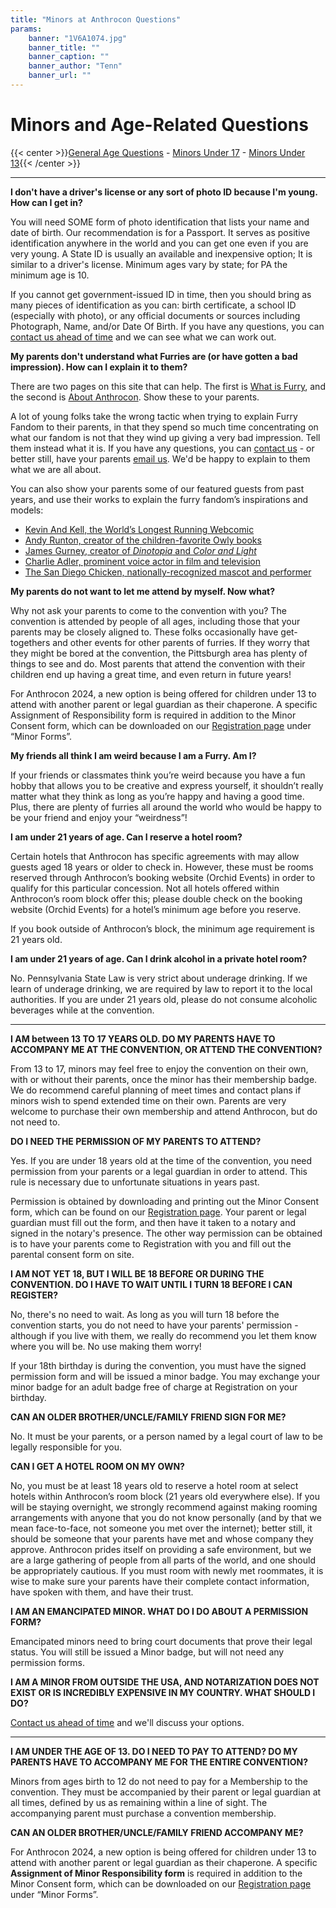 ```yaml
---
title: "Minors at Anthrocon Questions"
params:
    banner: "1V6A1074.jpg"
    banner_title: ""
    banner_caption: ""
    banner_author: "Tenn"
    banner_url: ""
---
```


# Minors and Age-Related Questions

{{< center >}}[General Age Questions](#) - [Minors Under 17](#) - [Minors Under 13](#){{< /center >}}

***

**I don't have a driver's license or any sort of photo ID because I'm young. How can I get in?**

You will need SOME form of photo identification that lists your name and date of birth. Our recommendation is for a Passport. It serves as positive identification anywhere in the world and you can get one even if you are very young. A State ID is usually an available and inexpensive option; It is similar to a driver's license. Minimum ages vary by state; for PA the minimum age is 10.

If you cannot get government-issued ID in time, then you should bring as many pieces of identification as you can: birth certificate, a school ID (especially with photo), or any official documents or sources including Photograph, Name, and/or Date Of Birth. If you have any questions, you can [contact us ahead of time](/contact) and we can see what we can work out.

**My parents don't understand what Furries are (or have gotten a bad impression). How can I explain it to them?**

There are two pages on this site that can help. The first is [What is Furry](/what-is-furry), and the second is [About Anthrocon](/about). Show these to your parents.

A lot of young folks take the wrong tactic when trying to explain Furry Fandom to their parents, in that they spend so much time concentrating on what our fandom is not that they wind up giving a very bad impression. Tell them instead what it is. If you have any questions, you can [contact us](/contact) - or better still, have your parents [email us](/contact). We'd be happy to explain to them what we are all about.

You can also show your parents some of our featured guests from past years, and use their works to explain the furry fandom’s inspirations and models:

- [Kevin And Kell, the World’s Longest Running Webcomic](http://www.kevinandkell.com)
- [Andy Runton, creator of the children-favorite Owly books](http://andyrunton.com)
- [James Gurney, creator of *Dinotopia* and *Color and Light*](http://jamesgurney.com)
- [Charlie Adler, prominent voice actor in film and television](https://www.behindthevoiceactors.com/Charlie-Adler/)
- [The San Diego Chicken, nationally-recognized mascot and performer](https://famouschicken.com/biography/)

**My parents do not want to let me attend by myself. Now what?**

Why not ask your parents to come to the convention with you? The convention is attended by people of all ages, including those that your parents may be closely aligned to. These folks occasionally have get-togethers and other events for other parents of furries. If they worry that they might be bored at the convention, the Pittsburgh area has plenty of things to see and do. Most parents that attend the convention with their children end up having a great time, and even return in future years!

For Anthrocon 2024, a new option is being offered for children under 13 to attend with another parent or legal guardian as their chaperone. A specific Assignment of Responsibility form is required in addition to the Minor Consent form, which can be downloaded on our [Registration page](/registration#forms) under “Minor Forms”.

**My friends all think I am weird because I am a Furry. Am I?**

If your friends or classmates think you’re weird because you have a fun hobby that allows you to be creative and express yourself, it shouldn’t really matter what they think as long as you’re happy and having a good time. Plus, there are plenty of furries all around the world who would be happy to be your friend and enjoy your “weirdness”!

**I am under 21 years of age. Can I reserve a hotel room?**

Certain hotels that Anthrocon has specific agreements with may allow guests aged 18 years or older to check in. However, these must be rooms reserved through Anthrocon’s booking website (Orchid Events) in order to qualify for this particular concession. Not all hotels offered within Anthrocon’s room block offer this; please double check on the booking website (Orchid Events) for a hotel’s minimum age before you reserve.

If you book outside of Anthrocon’s block, the minimum age requirement is 21 years old.

**I am under 21 years of age. Can I drink alcohol in a private hotel room?**

No. Pennsylvania State Law is very strict about underage drinking. If we learn of underage drinking, we are required by law to report it to the local authorities. If you are under 21 years old, please do not consume alcoholic beverages while at the convention.

***

**I AM between 13 TO 17 YEARS OLD. DO MY PARENTS HAVE TO ACCOMPANY ME AT THE CONVENTION, OR ATTEND THE CONVENTION?**

From 13 to 17, minors may feel free to enjoy the convention on their own, with or without their parents, once the minor has their membership badge. We do recommend careful planning of meet times and contact plans if minors wish to spend extended time on their own. Parents are very welcome to purchase their own membership and attend Anthrocon, but do not need to.

**DO I NEED THE PERMISSION OF MY PARENTS TO ATTEND?**

Yes. If you are under 18 years old at the time of the convention, you need permission from your parents or a legal guardian in order to attend. This rule is necessary due to unfortunate situations in years past.

Permission is obtained by downloading and printing out the Minor Consent form, which can be found on our [Registration page](/registration). Your parent or legal guardian must fill out the form, and then have it taken to a notary and signed in the notary's presence. The other way permission can be obtained is to have your parents come to Registration with you and fill out the parental consent form on site.

**I AM NOT YET 18, BUT I WILL BE 18 BEFORE OR DURING THE CONVENTION. DO I HAVE TO WAIT UNTIL I TURN 18 BEFORE I CAN REGISTER?**

No, there's no need to wait. As long as you will turn 18 before the convention starts, you do not need to have your parents' permission - although if you live with them, we really do recommend you let them know where you will be. No use making them worry!

If your 18th birthday is during the convention, you must have the signed permission form and will be issued a minor badge. You may exchange your minor badge for an adult badge free of charge at Registration on your birthday.

**CAN AN OLDER BROTHER/UNCLE/FAMILY FRIEND SIGN FOR ME?**

No. It must be your parents, or a person named by a legal court of law to be legally responsible for you.

**CAN I GET A HOTEL ROOM ON MY OWN?**

No, you must be at least 18 years old to reserve a hotel room at select hotels within Anthrocon’s room block (21 years old everywhere else). If you will be staying overnight, we strongly recommend against making rooming arrangements with anyone that you do not know personally (and by that we mean face-to-face, not someone you met over the internet); better still, it should be someone that your parents have met and whose company they approve. Anthrocon prides itself on providing a safe environment, but we are a large gathering of people from all parts of the world, and one should be appropriately cautious. If you must room with newly met roommates, it is wise to make sure your parents have their complete contact information, have spoken with them, and have their trust.

**I AM AN EMANCIPATED MINOR. WHAT DO I DO ABOUT A PERMISSION FORM?**

Emancipated minors need to bring court documents that prove their legal status. You will still be issued a Minor badge, but will not need any permission forms.

**I AM A MINOR FROM OUTSIDE THE USA, AND NOTARIZATION DOES NOT EXIST OR IS INCREDIBLY EXPENSIVE IN MY COUNTRY. WHAT SHOULD I DO?**

[Contact us ahead of time](https://www.anthrocon.org/contact) and we'll discuss your options.

***

**I AM UNDER THE AGE OF 13. DO I NEED TO PAY TO ATTEND? DO MY PARENTS HAVE TO ACCOMPANY ME FOR THE ENTIRE CONVENTION?**

Minors from ages birth to 12 do not need to pay for a Membership to the convention. They must be accompanied by their parent or legal guardian at all times, defined by us as remaining within a line of sight. The accompanying parent must purchase a convention membership.

**CAN AN OLDER BROTHER/UNCLE/FAMILY FRIEND ACCOMPANY ME?**

For Anthrocon 2024, a new option is being offered for children under 13 to attend with another parent or legal guardian as their chaperone. A specific **Assignment of Minor Responsibility form** is required in addition to the Minor Consent form, which can be downloaded on our [Registration page](https://ac2018test.squarespace.com/registration#forms) under “Minor Forms”.

